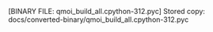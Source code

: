 [BINARY FILE: qmoi_build_all.cpython-312.pyc]
Stored copy: docs/converted-binary/qmoi_build_all.cpython-312.pyc
